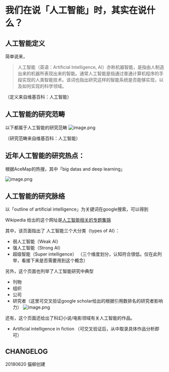 
# 我们在说「人工智能」时，其实在说什么？

## 人工智能定义
简单说来，

> 人工智能（英语：Artificial Intelligence, AI）亦称机器智能，是指由人制造出来的机器所表现出来的智能。通常人工智能是指通过普通计算机程序的手段实现的人类智能技术。该词也指出研究这样的智能系统是否能够实现，以及如何实现的科学领域。

（定义来自维基百科：人工智能）
## 人工智能的研究范畴
以下都属于人工智能的研究范畴
![image.png](https://upload-images.jianshu.io/upload_images/445711-5c2baede7a434c65.png?imageMogr2/auto-orient/strip%7CimageView2/2/w/1240)


（研究范畴来自维基百科：人工智能）
## 近年人工智能的研究热点：

根据AceMap的热搜，其中「big datas and deep learning」

![image.png](https://upload-images.jianshu.io/upload_images/445711-b7344f128da279de.png?imageMogr2/auto-orient/strip%7CimageView2/2/w/1240)

## 人工智能的研究脉络
以「outline of artificial intelligence」为关键词在google搜索，可以得到

Wikipedia 给出的这个网址是[人工智能相关的专题集锦](https://en.wikipedia.org/wiki/Outline_of_artificial_intelligence)

其中，该页面指出了 人工智能三个大分类（types of AI）：
- 弱人工智能（Weak AI）
- 强人工智能（Strong AI）
- 超级智能（Super intelligence）
（三个维度划分，认知符合很低。仅在此列举，看接下来是否需要用到这个概念）

另外，这个页面也列举了人工智能研究中典型
- 刊物
- 组织
- 公司
- 研究者（这里可交叉验证google scholar给出的根据引用数排名的研究者影响力）
![image.png](https://upload-images.jianshu.io/upload_images/445711-563bd893c6a9fb8b.png?imageMogr2/auto-orient/strip%7CimageView2/2/w/1240)

还有，这个页面还给出了科幻小说/电影领域有关人工智能的作品。
- Artificial intelligence in fiction
（可交叉验证后，从中取录具体作品分析即可）

## CHANGELOG
 
20180620 猫柳创建
